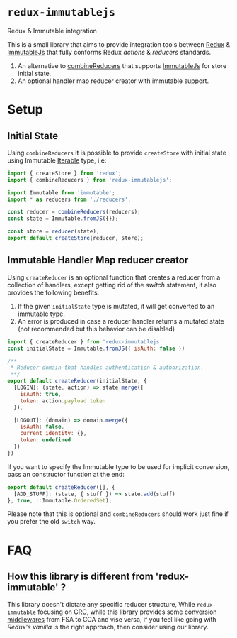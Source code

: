 # `redux-immutablejs`

Redux & Immutable integration

This is a small library that aims to provide integration tools between [Redux](https://github.com/rackt/redux)
& [ImmutableJs](https://facebook.github.io/immutable-js/) that fully conforms Redux _actions_ & _reducers_ standards.

1. An alternative to [combineReducers](http://rackt.github.io/redux/docs/api/combineReducers.html) that supports
[ImmutableJs](https://facebook.github.io/immutable-js/) for store initial state.
1. An optional handler map reducer creator with immutable support.


# Setup

## Initial State

Using `combineReducers` it is possible to provide `createStore` with initial state using Immutable [Iterable](https://facebook.github.io/immutable-js/docs/#/Iterable) type, i.e:

```js
import { createStore } from 'redux';
import { combineReducers } from 'redux-immutablejs';

import Immutable from 'immutable';
import * as reducers from './reducers';

const reducer = combineReducers(reducers);
const state = Immutable.fromJS({});

const store = reducer(state);
export default createStore(reducer, store);
```

## Immutable Handler Map reducer creator

Using `createReducer` is an optional function that creates a reducer from a collection of handlers, except
getting rid of the _switch_ statement, it also provides the following benefits:

1. If the given `initialState` type is mutated, it will get converted to an immutable type.
1. An error is produced in case a reducer handler returns a mutated state (not recommended but this behavior can be disabled)

```js
import { createReducer } from 'redux-immutablejs'
const initialState = Immutable.fromJS({ isAuth: false })

/**
 * Reducer domain that handles authentication & authorization.
 **/
export default createReducer(initialState, {
  [LOGIN]: (state, action) => state.merge({
    isAuth: true,
    token: action.payload.token
  }),

  [LOGOUT]: (domain) => domain.merge({
    isAuth: false,
    current_identity: {},
    token: undefined
  })
})
```

If you want to specify the Immutable type to be used for implicit conversion, pass an constructor function at the end:

```js
export default createReducer([], {
  [ADD_STUFF]: (state, { stuff }) => state.add(stuff)
}, true, ::Immutable.OrderedSet);

```

Please note that this is optional and `combineReducers` should work just fine if you prefer the old `switch` way.


# FAQ

## How this library is different from 'redux-immutable' ?

This library doesn't dictate any specific reducer structure,
While `redux-immutable` focusing on [CRC](https://github.com/gajus/canonical-reducer-composition), while this library
provides some [conversion middlewares](https://github.com/gajus/redux-immutable/issues/3) from FSA to CCA
and vise versa, if you feel like going with _Redux's vanilla_ is the right approach, then consider using our library.
